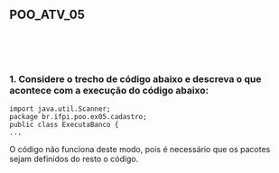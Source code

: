 <h2> POO_ATV_05 </h2>
<br><br><br>	
<h3> 1. Considere o trecho de código abaixo e descreva o que acontece com a execução
do código abaixo: </h3>

```
import java.util.Scanner;
package br.ifpi.poo.ex05.cadastro;
public class ExecutaBanco {
...
```

O código não funciona deste modo, pois é necessário que os pacotes sejam definidos do resto o código.
